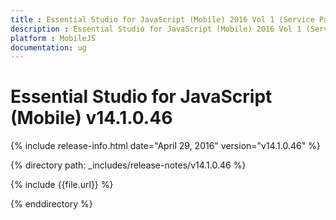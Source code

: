 ```yaml
---
title : Essential Studio for JavaScript (Mobile) 2016 Vol 1 (Service Pack 1)Release Notes
description : Essential Studio for JavaScript (Mobile) 2016 Vol 1 (Service Pack 1)Release Notes
platform : MobileJS
documentation: ug
---
```


# Essential Studio for JavaScript (Mobile) v14.1.0.46

{% include release-info.html date="April 29, 2016" version="v14.1.0.46" %} 

{% directory path: _includes/release-notes/v14.1.0.46 %}

{% include {{file.url}} %}

{% enddirectory %}